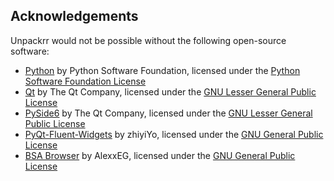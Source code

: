 ## Acknowledgements

Unpackrr would not be possible without the following open-source software:

- [Python](https://www.python.org/) by Python Software Foundation, licensed under the [Python Software Foundation License](https://docs.python.org/3/license.html)
- [Qt](https://www.qt.io/) by The Qt Company, licensed under the [GNU Lesser General Public License](https://www.qt.io/licensing/)
- [PySide6](https://www.qt.io/qt-for-python/) by The Qt Company, licensed under the [GNU Lesser General Public License](https://www.qt.io/licensing/)
- [PyQt-Fluent-Widgets](https://qfluentwidgets.com/) by zhiyiYo, licensed under the [GNU General Public License](https://github.com/zhiyiYo/PyQt-Fluent-Widgets/blob/master/LICENSE)
- [BSA Browser](https://github.com/AlexxEG/BSA_Browser) by AlexxEG, licensed under the [GNU General Public License](https://github.com/AlexxEG/BSA_Browser/blob/master/LICENSE)